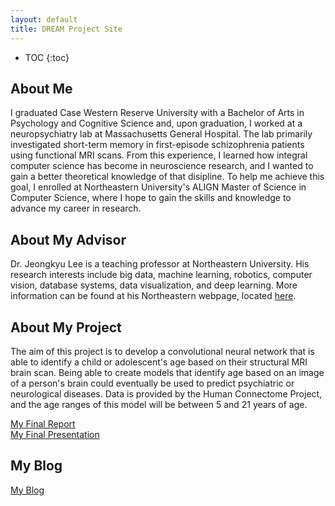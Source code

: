 ```yaml
---
layout: default
title: DREAM Project Site
---
```


* TOC
{:toc}

## About Me

I graduated Case Western Reserve University with a Bachelor of Arts in Psychology 
and Cognitive Science and, upon graduation, I worked at a neuropsychiatry lab at Massachusetts General Hospital. 
The lab primarily investigated short-term memory in first-episode schizophrenia patients using functional MRI scans.
From this experience, I learned how integral computer science has become in neuroscience research, 
and I wanted to gain a better theoretical knowledge of that disipline. To help me achieve this goal, 
I enrolled at Northeastern University's ALIGN Master of Science in Computer Science, where I hope to 
gain the skills and knowledge to advance my career in research.

## About My Advisor
 
Dr. Jeongkyu Lee is a teaching professor at Northeastern University. His research interests include big data, machine learning, robotics, computer vision, database systems, data visualization, and deep learning. More information can be found at his Northeastern webpage, located [here](https://www.khoury.northeastern.edu/people/jeongkyu-lee/).

## About My Project

The aim of this project is to develop a convolutional neural network that is able to identify a child or adolescent's 
                        age based on their structural MRI brain scan. Being able to create models that identify age based on an image of a person's brain 
                        could eventually be used to predict psychiatric or neurological diseases. Data is provided by the Human Connectome Project, and the age ranges of this
                        model will be between 5 and 21 years of age.

[My Final Report](files/finalreport.pdf)
<br>
[My Final Presentation](files/finalpresentation.pdf)

## My Blog

[My Blog](blog.html)
